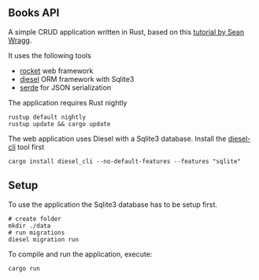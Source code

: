 Books API
---------

A simple CRUD application written in Rust, based on this [tutorial by Sean Wragg](https://medium.com/sean3z/building-a-restful-crud-api-with-rust-1867308352d8).

It uses the following tools

* [rocket](https://rocket.rs/) web framework
* [diesel](https://github.com/diesel-rs/diesel) ORM framework with Sqlite3
* [serde](https://github.com/serde-rs/serde) for JSON serialization

The application requires Rust nightly

```shell
rustup default nightly
rustup update && cargo update
```

The web application uses Diesel with a Sqlite3 database. Install the [diesel-cli](https://github.com/diesel-rs/diesel/tree/master/diesel_cli) tool first

```shell
cargo install diesel_cli --no-default-features --features "sqlite"
```


## Setup

To use the application the Sqlite3 database has to be setup first.

```shell
# create folder
mkdir ./data
# run migrations
diesel migration run
```

To compile and run the application, execute:

```shell
cargo run
```
